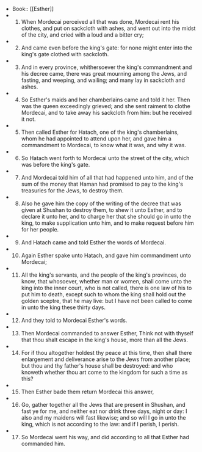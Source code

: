 - Book:: [[Esther]]
- 1. When Mordecai perceived all that was done, Mordecai rent his clothes, and put on sackcloth with ashes, and went out into the midst of the city, and cried with a loud and a bitter cry;
- 2. And came even before the king's gate: for none might enter into the king's gate clothed with sackcloth.
- 3. And in every province, whithersoever the king's commandment and his decree came, there was great mourning among the Jews, and fasting, and weeping, and wailing; and many lay in sackcloth and ashes.
- 4. So Esther's maids and her chamberlains came and told it her. Then was the queen exceedingly grieved; and she sent raiment to clothe Mordecai, and to take away his sackcloth from him: but he received it not.
- 5. Then called Esther for Hatach, one of the king's chamberlains, whom he had appointed to attend upon her, and gave him a commandment to Mordecai, to know what it was, and why it was.
- 6. So Hatach went forth to Mordecai unto the street of the city, which was before the king's gate.
- 7. And Mordecai told him of all that had happened unto him, and of the sum of the money that Haman had promised to pay to the king's treasuries for the Jews, to destroy them.
- 8. Also he gave him the copy of the writing of the decree that was given at Shushan to destroy them, to shew it unto Esther, and to declare it unto her, and to charge her that she should go in unto the king, to make supplication unto him, and to make request before him for her people.
- 9. And Hatach came and told Esther the words of Mordecai.
- 10. Again Esther spake unto Hatach, and gave him commandment unto Mordecai;
- 11. All the king's servants, and the people of the king's provinces, do know, that whosoever, whether man or women, shall come unto the king into the inner court, who is not called, there is one law of his to put him to death, except such to whom the king shall hold out the golden sceptre, that he may live: but I have not been called to come in unto the king these thirty days.
- 12. And they told to Mordecai Esther's words.
- 13. Then Mordecai commanded to answer Esther, Think not with thyself that thou shalt escape in the king's house, more than all the Jews.
- 14. For if thou altogether holdest thy peace at this time, then shall there enlargement and deliverance arise to the Jews from another place; but thou and thy father's house shall be destroyed: and who knoweth whether thou art come to the kingdom for such a time as this?
- 15. Then Esther bade them return Mordecai this answer,
- 16. Go, gather together all the Jews that are present in Shushan, and fast ye for me, and neither eat nor drink three days, night or day: I also and my maidens will fast likewise; and so will I go in unto the king, which is not according to the law: and if I perish, I perish.
- 17. So Mordecai went his way, and did according to all that Esther had commanded him.
